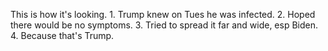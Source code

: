 This is how it's looking. 1. Trump knew on Tues he was infected. 2. Hoped there would be no symptoms. 3. Tried to spread it far and wide, esp Biden. 4. Because that's Trump.  
